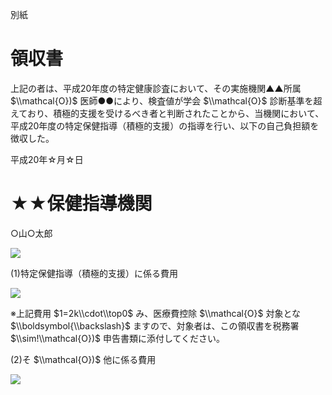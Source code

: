 別紙

# 領収書

上記の者は、平成20年度の特定健康診査において、その実施機関▲▲所属 $\\mathcal{O})$ 医師●●により、検査値が学会 $\\mathcal{O}$ 診断基準を超えており、積極的支援を受けるべき者と判断されたことから、当機関において、平成20年度の特定保健指導（積極的支援）の指導を行い、以下の自己負担額を徴収した。

平成20年☆月☆日

# ★★保健指導機関

○山○太郎

![](https://www.nta.go.jp/tmp/d3e71755-5590-4195-a948-aa30033619ab/images/9ecd29ec33778aaff9fefe8b6c56bb25dd0dd721640de4384430cb0da0b77e22.jpg)

(1)特定保健指導（積極的支援）に係る費用

![](https://www.nta.go.jp/tmp/d3e71755-5590-4195-a948-aa30033619ab/images/5cd68f3bd2a08b8a60ae36c8dc9986e9092b4542cabe9d0b7601ea983fe6c284.jpg)

※上記費用 $1=2k\\cdot\\top0$ み、医療費控除 $\\mathcal{O}$ 対象とな $\\boldsymbol{\\backslash}$ ますので、対象者は、この領収書を税務署 $\\sim!\\mathcal{O})$ 申告書類に添付してください。

(2)そ $\\mathcal{O})$ 他に係る費用

![](https://www.nta.go.jp/tmp/d3e71755-5590-4195-a948-aa30033619ab/images/657d52c7d7eb1939dd6dd17967898baad792611656dbae1ca27434b783c7b1a9.jpg)
